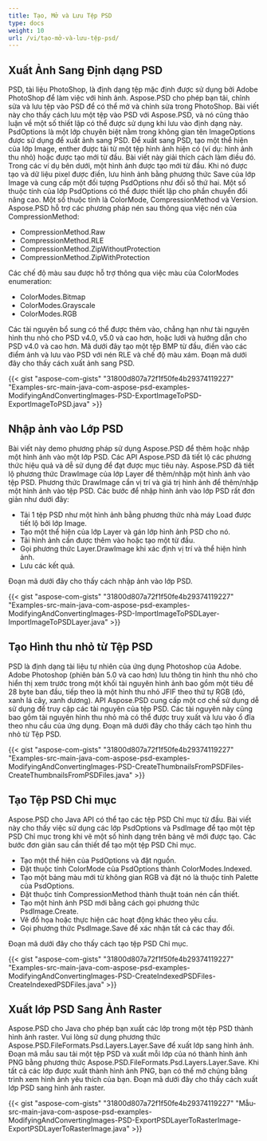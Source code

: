 ```yaml
---
title: Tạo, Mở và Lưu Tệp PSD
type: docs
weight: 10
url: /vi/tạo-mở-và-lưu-tệp-psd/
---
```


## **Xuất Ảnh Sang Định dạng PSD**
PSD, tài liệu PhotoShop, là định dạng tệp mặc định được sử dụng bởi Adobe PhotoShop để làm việc với hình ảnh. Aspose.PSD cho phép bạn tải, chỉnh sửa và lưu tệp vào PSD để có thể mở và chỉnh sửa trong PhotoShop. Bài viết này cho thấy cách lưu một tệp vào PSD với Aspose.PSD, và nó cũng thảo luận về một số thiết lập có thể được sử dụng khi lưu vào định dạng này. PsdOptions là một lớp chuyên biệt nằm trong không gian tên ImageOptions được sử dụng để xuất ảnh sang PSD. Để xuất sang PSD, tạo một thể hiện của lớp Image, enther được tải từ một tệp hình ảnh hiện có (ví dụ: hình ảnh thu nhỏ) hoặc được tạo mới từ đầu. Bài viết này giải thích cách làm điều đó. Trong các ví dụ bên dưới, một hình ảnh được tạo mới từ đầu. Khi nó được tạo và dữ liệu pixel được điền, lưu hình ảnh bằng phương thức Save của lớp Image và cung cấp một đối tượng PsdOptions như đối số thứ hai. Một số thuộc tính của lớp PsdOptions có thể được thiết lập cho phần chuyển đổi nâng cao. Một số thuộc tính là ColorMode, CompressionMethod và Version. Aspose.PSD hỗ trợ các phương pháp nén sau thông qua việc nén của CompressionMethod:

- CompressionMethod.Raw
- CompressionMethod.RLE
- CompressionMethod.ZipWithoutProtection
- CompressionMethod.ZipWithProtection

Các chế độ màu sau được hỗ trợ thông qua việc màu của ColorModes enumeration:

- ColorModes.Bitmap
- ColorModes.Grayscale
- ColorModes.RGB



Các tài nguyên bổ sung có thể được thêm vào, chẳng hạn như tài nguyên hình thu nhỏ cho PSD v4.0, v5.0 và cao hơn, hoặc lưới và hướng dẫn cho PSD v4.0 và cao hơn. Mã dưới đây tạo một tệp BMP từ đầu, điền vào các điểm ảnh và lưu vào PSD với nén RLE và chế độ màu xám. Đoạn mã dưới đây cho thấy cách xuất ảnh sang PSD.



{{< gist "aspose-com-gists" "31800d807a72f1f50fe4b29374119227" "Examples-src-main-java-com-aspose-psd-examples-ModifyingAndConvertingImages-PSD-ExportImageToPSD-ExportImageToPSD.java" >}}
## **Nhập ảnh vào Lớp PSD**
Bài viết này demo phương pháp sử dụng Aspose.PSD để thêm hoặc nhập một hình ảnh vào một lớp PSD. Các API Aspose.PSD đã tiết lộ các phương thức hiệu quả và dễ sử dụng để đạt được mục tiêu này. Aspose.PSD đã tiết lộ phương thức DrawImage của lớp Layer để thêm/nhập một hình ảnh vào tệp PSD. Phương thức DrawImage cần vị trí và giá trị hình ảnh để thêm/nhập một hình ảnh vào tệp PSD. Các bước để nhập hình ảnh vào lớp PSD rất đơn giản như dưới đây:

- Tải 1 tệp PSD như một hình ảnh bằng phương thức nhà máy Load được tiết lộ bởi lớp Image.
- Tạo một thể hiện của lớp Layer và gán lớp hình ảnh PSD cho nó.
- Tải hình ảnh cần được thêm vào hoặc tạo một từ đầu.
- Gọi phương thức Layer.DrawImage khi xác định vị trí và thể hiện hình ảnh.
- Lưu các kết quả.



Đoạn mã dưới đây cho thấy cách nhập ảnh vào lớp PSD.


{{< gist "aspose-com-gists" "31800d807a72f1f50fe4b29374119227" "Examples-src-main-java-com-aspose-psd-examples-ModifyingAndConvertingImages-PSD-ImportImageToPSDLayer-ImportImageToPSDLayer.java" >}}


## **Tạo Hình thu nhỏ từ Tệp PSD**
PSD là định dạng tài liệu tự nhiên của ứng dụng Photoshop của Adobe. Adobe Photoshop (phiên bản 5.0 và cao hơn) lưu thông tin hình thu nhỏ cho hiển thị xem trước trong một khối tài nguyên hình ảnh bao gồm một tiêu đề 28 byte ban đầu, tiếp theo là một hình thu nhỏ JFIF theo thứ tự RGB (đỏ, xanh lá cây, xanh dương). API Aspose.PSD cung cấp một cơ chế sử dụng dễ sử dụng để truy cập các tài nguyên của tệp PSD. Các tài nguyên này cũng bao gồm tài nguyên hình thu nhỏ mà có thể được truy xuất và lưu vào ổ đĩa theo nhu cầu của ứng dụng. Đoạn mã dưới đây cho thấy cách tạo hình thu nhỏ từ Tệp PSD.


{{< gist "aspose-com-gists" "31800d807a72f1f50fe4b29374119227" "Examples-src-main-java-com-aspose-psd-examples-ModifyingAndConvertingImages-PSD-CreateThumbnailsFromPSDFiles-CreateThumbnailsFromPSDFiles.java" >}}


## **Tạo Tệp PSD Chỉ mục**
Aspose.PSD cho Java API có thể tạo các tệp PSD Chỉ mục từ đầu. Bài viết này cho thấy việc sử dụng các lớp PsdOptions và PsdImage để tạo một tệp PSD Chỉ mục trong khi vẽ một số hình dạng trên bảng vẽ mới được tạo. Các bước đơn giản sau cần thiết để tạo một tệp PSD Chỉ mục.

- Tạo một thể hiện của PsdOptions và đặt nguồn.
- Đặt thuộc tính ColorMode của PsdOptions thành ColorModes.Indexed.
- Tạo một bảng màu mới từ không gian RGB và đặt nó là thuộc tính Palette của PsdOptions.
- Đặt thuộc tính CompressionMethod thành thuật toán nén cần thiết.
- Tạo một hình ảnh PSD mới bằng cách gọi phương thức PsdImage.Create.
- Vẽ đồ họa hoặc thực hiện các hoạt động khác theo yêu cầu.
- Gọi phương thức PsdImage.Save để xác nhận tất cả các thay đổi.

Đoạn mã dưới đây cho thấy cách tạo tệp PSD Chỉ mục.


{{< gist "aspose-com-gists" "31800d807a72f1f50fe4b29374119227" "Examples-src-main-java-com-aspose-psd-examples-ModifyingAndConvertingImages-PSD-CreateIndexedPSDFiles-CreateIndexedPSDFiles.java" >}}


## **Xuất lớp PSD Sang Ảnh Raster**
Aspose.PSD cho Java cho phép bạn xuất các lớp trong một tệp PSD thành hình ảnh raster. Vui lòng sử dụng phương thức Aspose.PSD.FileFormats.Psd.Layers.Layer.Save để xuất lớp sang hình ảnh. Đoạn mã mẫu sau tải một tệp PSD và xuất mỗi lớp của nó thành hình ảnh PNG bằng phương thức Aspose.PSD.FileFormats.Psd.Layers.Layer.Save. Khi tất cả các lớp được xuất thành hình ảnh PNG, bạn có thể mở chúng bằng trình xem hình ảnh yêu thích của bạn. Đoạn mã dưới đây cho thấy cách xuất lớp PSD sang hình ảnh raster.


{{< gist "aspose-com-gists" "31800d807a72f1f50fe4b29374119227" "Mẫu-src-main-java-com-aspose-psd-examples-ModifyingAndConvertingImages-PSD-ExportPSDLayerToRasterImage-ExportPSDLayerToRasterImage.java" >}}
